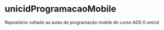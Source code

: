 # unicidProgramacaoMobile

Repositório voltado as aulas de programação mobile do curso ADS 0 unicid
